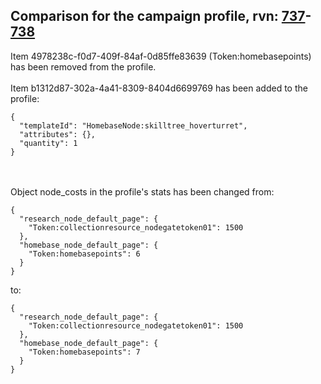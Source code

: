 ## Comparison for the campaign profile, rvn: [737](https://github.com/PRO100KatYT/FortniteProfileRevisions/tree/main/profiles/campaign/737%20campaign.json)-[738](https://github.com/PRO100KatYT/FortniteProfileRevisions/tree/main/profiles/campaign/738%20campaign.json)

Item 4978238c-f0d7-409f-84af-0d85ffe83639 (Token:homebasepoints) has been removed from the profile.
<br><br>
Item b1312d87-302a-4a41-8309-8404d6699769 has been added to the profile:

```
{
  "templateId": "HomebaseNode:skilltree_hoverturret",
  "attributes": {},
  "quantity": 1
}
```

<br><br>
Object node_costs in the profile's stats has been changed from:

```
{
  "research_node_default_page": {
    "Token:collectionresource_nodegatetoken01": 1500
  },
  "homebase_node_default_page": {
    "Token:homebasepoints": 6
  }
}
```

to:

```
{
  "research_node_default_page": {
    "Token:collectionresource_nodegatetoken01": 1500
  },
  "homebase_node_default_page": {
    "Token:homebasepoints": 7
  }
}
```

<br><br>
